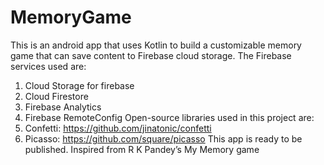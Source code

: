 # MemoryGame
This is an android app that uses Kotlin to build a customizable memory game that can save content to Firebase cloud storage.  The Firebase services used are: 
1.	Cloud Storage for firebase
2.	Cloud Firestore
3.	Firebase Analytics
4.	Firebase RemoteConfig 
Open-source libraries used in this project are:
1.	Confetti: https://github.com/jinatonic/confetti 
2.	Picasso: https://github.com/square/picasso 
This app is ready to be published.
Inspired from R K Pandey’s My Memory game 




